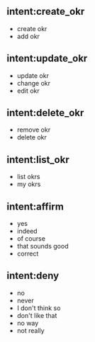 ## intent:create_okr
- create okr
- add okr

## intent:update_okr
- update okr
- change okr
- edit okr

## intent:delete_okr
- remove okr
- delete okr

## intent:list_okr
- list okrs
- my okrs

## intent:affirm
- yes
- indeed
- of course
- that sounds good
- correct

## intent:deny
- no
- never
- I don't think so
- don't like that
- no way
- not really
